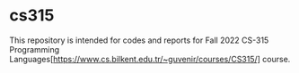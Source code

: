 # cs315
This repository is intended for codes and reports for Fall 2022 CS-315 Programming Languages[https://www.cs.bilkent.edu.tr/~guvenir/courses/CS315/] course.
